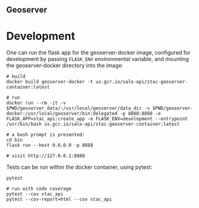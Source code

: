 Geoserver
---------

Development
===========

One can run the flask app for the geoserver-docker image, configured for
development by passing `FLASK_ENV` environmental variable, and mounting the
geoserver-docker directory into the image:

    # build
    docker build geoserver-docker -t us.gcr.io/salo-api/stac-geoserver-container:latest

    # run
    docker run --rm -it -v $PWD/geoserver_data/:/usr/local/geoserver/data_dir -v $PWD/geoserver-docker:/usr/local/geoserver/bin:delegated -p 8888:8888 -e FLASK_APP=stac_api:create_app -e FLASK_ENV=development --entrypoint /usr/bin/bash us.gcr.io/salo-api/stac-geoserver-container:latest

    # a bash prompt is presented:
    cd bin
    flask run --host 0.0.0.0 -p 8888

    # visit http://127.0.0.1:8888

Tests can be run within the docker container, using pytest:

    pytest

    # run with code coverage
    pytest --cov stac_api
    pytest --cov-report=html --cov stac_api
